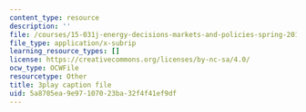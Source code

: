 ```yaml
---
content_type: resource
description: ''
file: /courses/15-031j-energy-decisions-markets-and-policies-spring-2012/5a8705ea9e97107023ba32f4f41ef9df_XMVoIzP6Kpo.srt
file_type: application/x-subrip
learning_resource_types: []
license: https://creativecommons.org/licenses/by-nc-sa/4.0/
ocw_type: OCWFile
resourcetype: Other
title: 3play caption file
uid: 5a8705ea-9e97-1070-23ba-32f4f41ef9df
---
```

